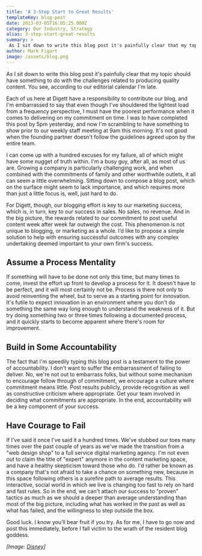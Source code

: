 ```yaml
---
title: 'A 3-Step Start to Great Results'
templateKey: blog-post
date: 2013-03-05T16:05:25.000Z
category: Our Industry, Strategy
alias: 3-step-start-great-results
summary: > 
 As I sit down to write this blog post it's painfully clear that my topic should have something to do with the challenges related to producing quality content. You see, according to our editorial calendar I'm late.
author: Mark Figart
image: /assets/blog.png
---
```


As I sit down to write this blog post it's painfully clear that my topic should have something to do with the challenges related to producing quality content. You see, according to our editorial calendar I'm late.

Each of us here at Digett have a responsibility to contribute our blog, and I'm embarrassed to say that even though I've shouldered the lightest load from a frequency perspective, I must have the poorest performance when it comes to delivering on my commitment on time. I was to have completed this post by 5pm yesterday, and now I'm scrambling to have something to show prior to our weekly staff meeting at 9am this morning. It's not good when the founding partner doesn't follow the guidelines agreed upon by the entire team.

I can come up with a hundred excuses for my failure, all of which might have some nugget of truth within. I'm a busy guy, after all, as most of us are. Growing a company is particularly challenging work, and when combined with the commitments of family and other worthwhile outlets, it all can seem a little overwhelming. Sitting down to compose a blog post, which on the surface might seem to lack importance, and which requires more than just a little focus is, well, just hard to do. 

For Digett, though, our blogging effort is key to our marketing success, which is, in turn, key to our success in sales. No sales, no revenue. And in the big picture, the rewards related to our commitment to post useful content week after week far outweigh the cost. This phenomenon is not unique to blogging, or marketing as a whole. I’d like to propose a simple solution to help with ensuring successful outcomes with any complex undertaking deemed important to your own firm's success.

Assume a Process Mentality
--------------------------

If something will have to be done not only this time, but many times to come, invest the effort up front to develop a process for it. It doesn't have to be perfect, and it will most certainly not be. Process is there not only to avoid reinventing the wheel, but to serve as a starting point for innovation. It's futile to expect innovation in an environment where you don't do something the same way long enough to understand the weakness of it. But try doing something two or three times following a documented process, and it quickly starts to become apparent where there's room for improvement.

Build in Some Accountability
----------------------------

The fact that I'm speedily typing this blog post is a testament to the power of accountability. I don't want to suffer the embarrassment of failing to deliver. No, we're not out to embarrass folks, but without some mechanism to encourage follow through of commitment, we encourage a culture where commitment means little. Post results publicly, provide recognition as well as constructive criticism where appropriate. Get your team involved in deciding what commitments are appropriate. In the end, accountability will be a key component of your success.

Have Courage to Fail
--------------------

If I've said it once I've said it a hundred times. We've stubbed our toes many times over the past couple of years as we've made the transition from a "web design shop" to a full service digital marketing agency. I'm not even out to claim the title of "expert" anymore in the content marketing space, and have a healthy skepticism toward those who do. I'd rather be known as a company that's not afraid to take a chance on something new, because in this space following others is a surefire path to average results. This interactive, social world in which we live is changing too fast to rely on hard and fast rules. So in the end, we can't attach our success to "proven" tactics as much as we should a deeper than average understanding than most of the big picture, including what has worked in the past as well as what has failed, and the willingness to step outside the box.

Good luck. I know you’ll bear fruit if you try. As for me, I have to go now and post this immediately, before I fall victim to the wrath of the resident blog goddess.

_\[Image: [Disney](http://disney.com)\]_